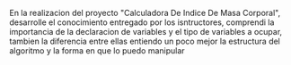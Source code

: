 En la realizacion del proyecto "Calculadora De Indice De Masa Corporal", desarrolle el conocimiento entregado por los isntructores, 
comprendi la importancia de la declaracion de variables y el tipo de variables a ocupar, tambien la diferencia entre ellas
entiendo un poco mejor la estructura del algoritmo y la forma en que lo puedo manipular
